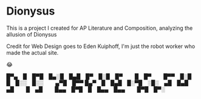 # Dionysus

This is a project I created for AP Literature and Composition, analyzing the allusion of Dionysus

Credit for Web Design goes to Eden Kuiphoff, I'm just the robot worker who made the actual site.

:joy:


█▀▄ █ █▀█ █▄░█ █▄█ █▀ █░█ █▀   █ █▀   █▀▀ █░█ █ █░░ █░░   ▄▀█ █▀▀
█▄▀ █ █▄█ █░▀█ ░█░ ▄█ █▄█ ▄█   █ ▄█   █▄▄ █▀█ █ █▄▄ █▄▄   █▀█ █▀░